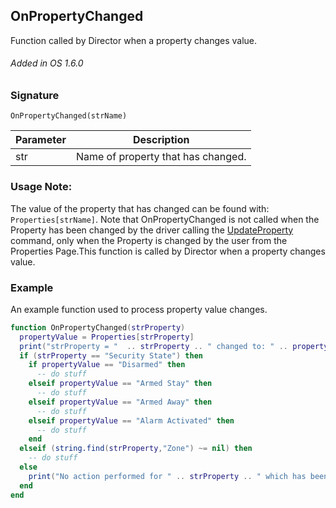 ## OnPropertyChanged

Function called by Director when a property changes value.

###### Added in OS 1.6.0


### Signature

`OnPropertyChanged(strName)`


| Parameter | Description |
| --- | --- |
| str | Name of property that has changed. |


### Usage Note:

The value of the property that has changed can be found with: `Properties[strName]`.  Note that OnPropertyChanged is not called when the Property has been changed by the driver calling the [UpdateProperty][1] command, only when the Property is changed by the user from  the Properties Page.This function is called by Director when a property changes value.


### Example

An example function used to process property value changes.


```lua
function OnPropertyChanged(strProperty)
  propertyValue = Properties[strProperty]
  print("strProperty = "  .. strProperty .. " changed to: " .. propertyValue)
  if (strProperty == "Security State") then
    if propertyValue == "Disarmed" then
      -- do stuff
    elseif propertyValue == "Armed Stay" then
      -- do stuff
    elseif propertyValue == "Armed Away" then
      -- do stuff
    elseif propertyValue == "Alarm Activated" then
      -- do stuff
    end
  elseif (string.find(strProperty,"Zone") ~= nil) then
    -- do stuff 
  else
    print("No action performed for " .. strProperty .. " which has been set to: " .. Properties[strProperty])
  end
end
```

[1]:	https://control4.github.io/docs-driverworks-api/#updateproperty